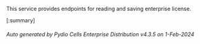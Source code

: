 






This service provides endpoints for reading and saving enterprise license.

[:summary]

###### Auto generated by Pydio Cells Enterprise Distribution v4.3.5 on 1-Feb-2024
